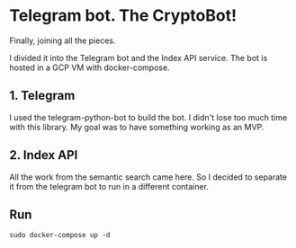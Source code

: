 # Telegram bot. The CryptoBot!

Finally, joining all the pieces.

I divided it into the Telegram bot and the Index API service. The bot is hosted in a GCP VM with docker-compose.

## 1. Telegram
I used the telegram-python-bot to build the bot. I didn't lose too much time with this library. My goal was to have something working as an MVP.
## 2. Index API
All the work from the semantic search came here. So I decided to separate it from the telegram bot to run in a different container.


## Run
```
sudo docker-compose up -d
```